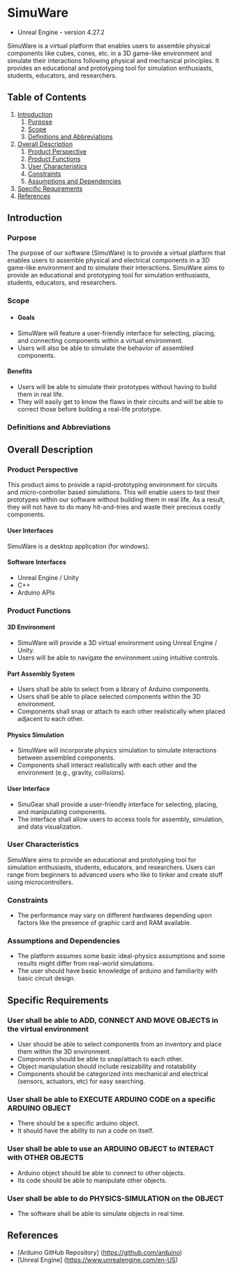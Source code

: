 # SimuWare
- Unreal Engine - version 4.27.2

SimuWare is a virtual platform that enables users to assemble physical components like cubes, cones, etc. in a 3D game-like environment and simulate their interactions following physical and mechanical principles. It provides an educational and prototyping tool for simulation enthusiasts, students, educators, and researchers.

## Table of Contents
1. [Introduction](#introduction)
    1. [Purpose](#Purpose)
    2. [Scope](#Scope)
    3. [Definitions and Abbreviations](#Definitions-and-Abbreviations)  
2. [Overall Description](#overall-description)
    1. [Product Perspective](#Product-Perspective)
    2. [ Product Functions](#Product-Functions)
    3. [User Characteristics](#user-characteristics)
    4. [Constraints](#constraints)
    5. [Assumptions and Dependencies](#assumptions-and-dependencies)
3. [Specific Requirements](#specific-requirements)
4. [References](#references)

## Introduction
### Purpose
The purpose of our software (SimuWare) is to provide a virtual platform that enables users to assemble physical and electrical components in a 3D game-like environment and to simulate their interactions. SimuWare aims to provide an educational and prototyping tool for simulation enthusiasts, students, educators, and researchers.

### Scope
- #### Goals
- SimuWare will feature a user-friendly interface for selecting, placing, and connecting components within a virtual environment.
- Users will also be able to simulate the behavior of assembled components.

#### Benefits
- Users will be able to simulate their prototypes without having to build them in real life.
- They will easily get to know the flaws in their circuits and will be able to correct those before building a real-life prototype.

### Definitions and Abbreviations


## Overall Description
### Product Perspective
This product aims to provide a rapid-prototyping environment for circuits and micro-controller based simulations. This will enable users to test their prototypes within our software without building them in real life. As a result, they will not have to do many hit-and-tries and waste their precious costly components.

#### User Interfaces
SimuWare is a desktop application (for windows).

#### Software Interfaces
- Unreal Engine / Unity 
- C++
- Arduino APIs

### Product Functions
#### 3D Environment
- SimuWare will provide a 3D virtual environment using Unreal Engine / Unity.
- Users will be able to navigate the environment using intuitive controls.

#### Part Assembly System
- Users shall be able to select from a library of Arduino components.
- Users shall be able to place selected components within the 3D environment.
- Components shall snap or attach to each other realistically when placed adjacent to each other.

#### Physics Simulation
- SimuWare will incorporate physics simulation to simulate interactions between assembled components.
- Components shall interact realistically with each other and the environment (e.g., gravity, collisions).

#### User Interface
- SinuGear shall provide a user-friendly interface for selecting, placing, and manipulating components.
- The interface shall allow users to access tools for assembly, simulation, and data visualization.

### User Characteristics
SimuWare aims to provide an educational and prototyping tool for simulation enthusiasts, students, educators, and researchers. Users can range from beginners to advanced users who like to tinker and create stuff using microcontrollers.

### Constraints
- The performance may vary on different hardwares depending upon factors like the presence of graphic card and RAM available.

### Assumptions and Dependencies
- The platform assumes some basic ideal-physics assumptions and some results might differ from real-world simulations.
- The user should have basic knowledge of arduino and familiarity with basic circuit design.

## Specific Requirements
### User shall be able to ADD, CONNECT AND MOVE OBJECTS in the virtual environment
- User should be able to select components from an inventory and place them within the 3D environment.
- Components should be able to snap/attach to each other.
- Object manipulation should include resizability and rotatability
- Components should be categorized into mechanical and electrical (sensors, actuators, etc) for easy searching.

### User shall be able to EXECUTE ARDUINO CODE on a specific ARDUINO OBJECT
- There should be a specific arduino object.
- It should have the ability to run a code on itself.

### User shall be able to use an ARDUINO OBJECT to INTERACT with OTHER OBJECTS
- Arduino object should be able to connect to other objects.
- Its code should be able to manipulate other objects.

### User shall be able to do PHYSICS-SIMULATION on the OBJECT
- The software shall be able to simulate objects in real time.

## References
- [Arduino GitHub Repository] (https://github.com/arduino)
- [Unreal Engine] (https://www.unrealengine.com/en-US)
